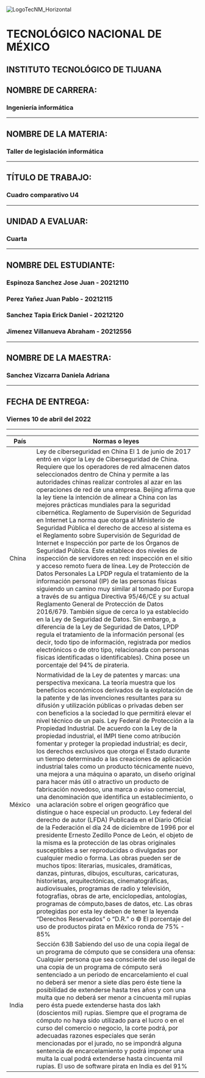 ![LogoTecNM_Horizontal](https://user-images.githubusercontent.com/101742408/160739752-3ab4ba83-01d7-49b6-9ede-3ab2478f0696.svg)
# **TECNOLÓGICO NACIONAL DE MÉXICO**
##            INSTITUTO TECNOLÓGICO DE TIJUANA 
## NOMBRE DE CARRERA: 
### Ingeniería informática
---
## NOMBRE DE LA MATERIA: 
### Taller de legislación informática
---
## TÍTULO DE TRABAJO: 
### Cuadro comparativo U4
---
## UNIDAD A EVALUAR: 
### Cuarta
---
## NOMBRE DEL ESTUDIANTE: 
### Espinoza Sanchez Jose Juan - 20212110
### Perez Yañez Juan Pablo - 20212115
### Sanchez Tapia Erick Daniel - 20212120
### Jimenez Villanueva Abraham - 20212556
---
## NOMBRE DE LA MAESTRA:
### Sanchez Vizcarra Daniela Adriana
---
## FECHA DE ENTREGA:
### Viernes 10 de abril del 2022
---
|País|Normas o leyes|
|---------------|--------------|
|China|Ley de ciberseguridad en China El 1 de junio de 2017 entró en vigor la Ley de Ciberseguridad de China. Requiere que los operadores de red almacenen datos seleccionados dentro de China y permite a las autoridades chinas realizar controles al azar en las operaciones de red de una empresa. Beijing afirma que la ley tiene la intención de alinear a China con las mejores prácticas mundiales para la seguridad cibernética. Reglamento de Supervisión de Seguridad en Internet  La norma que otorga al Ministerio de Seguridad Pública el derecho de acceso al sistema es el Reglamento sobre Supervisión de Seguridad de Internet e Inspección por parte de los Órganos de Seguridad Pública. Este establece dos niveles de inspección de servidores en red: inspección en el sitio y acceso remoto fuera de línea. Ley de Protección de Datos Personales La LPDP regula el tratamiento de la información personal (IP)  de las personas físicas siguiendo un camino muy similar al tomado por Europa a través de su antigua Directiva 95/46/CE y su actual Reglamento General de Protección de Datos 2016/679. También sigue de cerca lo ya establecido en la Ley de Seguridad de Datos. Sin embargo, a diferencia de la Ley de Seguridad de Datos, LPDP regula el tratamiento de la información personal (es decir, todo tipo de información, registrada por medios electrónicos o de otro tipo, relacionada con personas físicas identificadas o identificables). China posee un porcentaje del 94% de pirateria.|
|México|Normatividad de la Ley de patentes y marcas: una perspectiva mexicana. La teoría muestra que los beneficios económicos derivados de la explotación de la patente y de las invenciones resultantes para su difusión y utilización públicas o privadas deben ser con beneficios a la sociedad lo que permitirá elevar el nivel técnico de un país. Ley Federal de Protección a la Propiedad Industrial. De acuerdo con la Ley de la propiedad industrial, el IMPI tiene como atribución fomentar y proteger la propiedad industrial; es decir, los derechos exclusivos que otorga el Estado durante un tiempo determinado a las creaciones de aplicación industrial tales como un producto técnicamente nuevo, una mejora a una máquina o aparato, un diseño original para hacer más útil o atractivo un producto de fabricación novedoso, una marca o aviso comercial, una denominación que identifica un establecimiento, o una aclaración sobre el origen geográfico que distingue o hace especial un producto. Ley federal del derecho de autor (LFDA) Publicada en el Diario Oficial de la Federación el día 24 de diciembre de 1996 por el presidente Ernesto Zedillo Ponce de León, el objeto de la misma es la protección de las obras originales susceptibles a ser reproducidas o divulgadas por cualquier medio o forma. Las obras pueden ser de muchos tipos: literarias, musicales, dramáticas, danzas, pinturas, dibujos, esculturas, caricaturas, historietas, arquitectónicas, cinematográficas, audiovisuales, programas de radio y televisión, fotografías, obras de arte, enciclopedias, antologías, programas de cómputo,bases de datos, etc. Las obras protegidas por esta ley deben de tener la leyenda “Derechos Reservados” o “D.R.” o © El porcentaje del uso de productos pirata en México ronda de 75% - 85%|
|India|Sección 63B Sabiendo del uso de una copia ilegal de un programa de cómputo que se considera una ofensa: Cualquier persona que sea consciente del uso ilegal de una copia de un programa de cómputo será sentenciado a un periodo de encarcelamiento el cual no deberá ser menor a siete días pero éste tiene la posibilidad de extenderse hasta tres años y con una multa que no deberá ser menor a cincuenta mil rupias pero ésta puede extenderse hasta dos lakh (doscientos mil) rupias. Siempre que el programa de cómputo no haya sido utilizado para el lucro o en el curso del comercio o negocio, la corte podrá, por adecuadas razones especiales que serán mencionadas por el jurado, no se impondrá alguna sentencia de encarcelamiento y podrá imponer una multa la cual podrá extenderse hasta cincuenta mil rupias. El uso de software pirata en India es del 91%|
